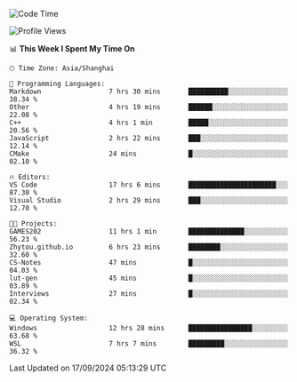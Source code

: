 <!--START_SECTION:waka-->
![Code Time](http://img.shields.io/badge/Code%20Time-1%2C995%20hrs%2023%20mins-blue)

![Profile Views](http://img.shields.io/badge/Profile%20Views-0-blue)

📊 **This Week I Spent My Time On** 

```text
🕑︎ Time Zone: Asia/Shanghai

💬 Programming Languages: 
Markdown                 7 hrs 30 mins       ██████████░░░░░░░░░░░░░░░   38.34 % 
Other                    4 hrs 19 mins       ██████░░░░░░░░░░░░░░░░░░░   22.08 % 
C++                      4 hrs 1 min         █████░░░░░░░░░░░░░░░░░░░░   20.56 % 
JavaScript               2 hrs 22 mins       ███░░░░░░░░░░░░░░░░░░░░░░   12.14 % 
CMake                    24 mins             █░░░░░░░░░░░░░░░░░░░░░░░░   02.10 % 

🔥 Editors: 
VS Code                  17 hrs 6 mins       ██████████████████████░░░   87.30 % 
Visual Studio            2 hrs 29 mins       ███░░░░░░░░░░░░░░░░░░░░░░   12.70 % 

🐱‍💻 Projects: 
GAMES202                 11 hrs 1 min        ██████████████░░░░░░░░░░░   56.23 % 
Zhytou.github.io         6 hrs 23 mins       ████████░░░░░░░░░░░░░░░░░   32.60 % 
CS-Notes                 47 mins             █░░░░░░░░░░░░░░░░░░░░░░░░   04.03 % 
lut-gen                  45 mins             █░░░░░░░░░░░░░░░░░░░░░░░░   03.89 % 
Interviews               27 mins             █░░░░░░░░░░░░░░░░░░░░░░░░   02.34 % 

💻 Operating System: 
Windows                  12 hrs 28 mins      ████████████████░░░░░░░░░   63.68 % 
WSL                      7 hrs 7 mins        █████████░░░░░░░░░░░░░░░░   36.32 % 
```


 Last Updated on 17/09/2024 05:13:29 UTC
<!--END_SECTION:waka-->